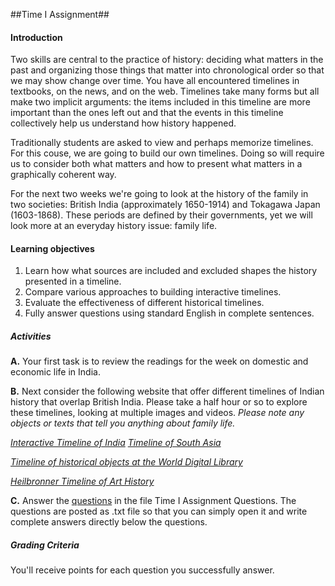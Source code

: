 ##Time I Assignment## 

#### Introduction ####

Two skills are central to the practice of history: deciding what matters in the past and organizing those things that matter into chronological order so that we may show change over time. You have all encountered timelines in textbooks, on the news, and on the web. Timelines take many forms but all make two implicit arguments: the items included in this timeline are more important than the ones left out and that the events in this timeline collectively help us understand how history happened.

Traditionally students are asked to view and perhaps memorize timelines. For this couse, we are going to build our own timelines. Doing so will require us to consider both what matters and how to present what matters in a graphically coherent way.

For the next two weeks we're going to look at the history of the family in two societies: British India (approximately 1650-1914) and Tokagawa Japan (1603-1868). These periods are defined by their governments, yet we will look more at an everyday history issue: family life.

#### Learning objectives

1. Learn how what sources are included and excluded shapes the history presented in a timeline. 
2. Compare various approaches to building interactive timelines. 
3. Evaluate the effectiveness of different historical timelines. 
4. Fully answer questions using standard English in complete sentences. 

##### Activities

**A.** Your first task is to review the readings for the week on domestic and economic  life in India.

**B.** Next consider the following website that offer different
timelines of Indian history that overlap British India. Please take a half hour or so to explore these timelines, looking at multiple images and videos. *Please note any objects or texts that tell you anything about *family life.**

[*Interactive Timeline of India*](http://www.pbs.org/thestoryofindia/timeline/5/)
[*Timeline of South Asia*](http://afe.easia.columbia.edu/timelines/southasia_timeline.htm) 

[*Timeline of historical objects at the World Digital Library*](http://www.wdl.org/en/time/)

[*Heilbronner Timeline of Art History*](http://www.metmuseum.org/toah/ht/?period=09&region=ssa) 

**C.** Answer the [questions](http://jacknorton.org/timelines-i-assignment-questions/) in the file Time I Assignment Questions. The questions are posted as .txt file so that you can simply open it and write complete answers directly below the questions. 

##### Grading Criteria

You'll receive points for each question you successfully answer. 


